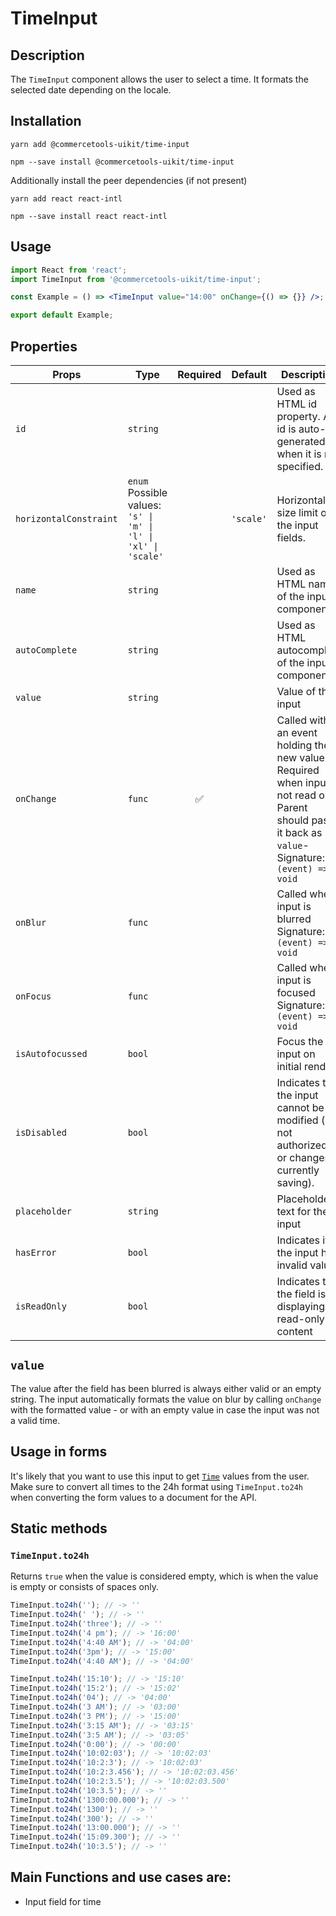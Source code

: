 <!-- THIS IS AN AUTOGENERATED FILE. DO NOT EDIT THIS FILE DIRECTLY. -->
<!-- This file is created by the `yarn generate-readme` script. -->

# TimeInput

## Description

The `TimeInput` component allows the user to select a time.
It formats the selected date depending on the locale.

## Installation

```
yarn add @commercetools-uikit/time-input
```

```
npm --save install @commercetools-uikit/time-input
```

Additionally install the peer dependencies (if not present)

```
yarn add react react-intl
```

```
npm --save install react react-intl
```

## Usage

```jsx
import React from 'react';
import TimeInput from '@commercetools-uikit/time-input';

const Example = () => <TimeInput value="14:00" onChange={() => {}} />;

export default Example;
```

## Properties

| Props                  | Type                                                                 | Required | Default   | Description                                                                                                                                                       |
| ---------------------- | -------------------------------------------------------------------- | :------: | --------- | ----------------------------------------------------------------------------------------------------------------------------------------------------------------- |
| `id`                   | `string`                                                             |          |           | Used as HTML id property. An id is auto-generated when it is not specified.                                                                                       |
| `horizontalConstraint` | `enum`<br>Possible values:<br>`'s' \| 'm' \| 'l' \| 'xl' \| 'scale'` |          | `'scale'` | Horizontal size limit of the input fields.                                                                                                                        |
| `name`                 | `string`                                                             |          |           | Used as HTML name of the input component.                                                                                                                         |
| `autoComplete`         | `string`                                                             |          |           | Used as HTML autocomplete of the input component.                                                                                                                 |
| `value`                | `string`                                                             |          |           | Value of the input                                                                                                                                                |
| `onChange`             | `func`                                                               |    ✅    |           | Called with an event holding the new value.<br/> Required when input is not read only. Parent should pass it back as `value`- <br /> Signature: `(event) => void` |
| `onBlur`               | `func`                                                               |          |           | Called when input is blurred<br/> Signature: `(event) => void`                                                                                                    |
| `onFocus`              | `func`                                                               |          |           | Called when input is focused<br/> Signature: `(event) => void`                                                                                                    |
| `isAutofocussed`       | `bool`                                                               |          |           | Focus the input on initial render                                                                                                                                 |
| `isDisabled`           | `bool`                                                               |          |           | Indicates that the input cannot be modified (e.g not authorized, or changes currently saving).                                                                    |
| `placeholder`          | `string`                                                             |          |           | Placeholder text for the input                                                                                                                                    |
| `hasError`             | `bool`                                                               |          |           | Indicates if the input has invalid values                                                                                                                         |
| `isReadOnly`           | `bool`                                                               |          |           | Indicates that the field is displaying read-only content                                                                                                          |

## `value`

The value after the field has been blurred is always either valid or an empty string. The input automatically formats the value on blur by calling `onChange` with the formatted value - or with an empty value in case the input was not a valid time.

## Usage in forms

It's likely that you want to use this input to get [`Time`](https://docs.commercetools.com/http-api-types#time) values from the user. Make sure to convert all times to the 24h format using `TimeInput.to24h` when converting the form values to a document for the API.

## Static methods

### `TimeInput.to24h`

Returns `true` when the value is considered empty, which is when the value is empty or consists of spaces only.

```js
TimeInput.to24h(''); // -> ''
TimeInput.to24h(' '); // -> ''
TimeInput.to24h('three'); // -> ''
TimeInput.to24h('4 pm'); // -> '16:00'
TimeInput.to24h('4:40 AM'); // -> '04:00'
TimeInput.to24h('3pm'); // -> '15:00'
TimeInput.to24h('4:40 AM'); // -> '04:00'

TimeInput.to24h('15:10'); // -> '15:10'
TimeInput.to24h('15:2'); // -> '15:02'
TimeInput.to24h('04'); // -> '04:00'
TimeInput.to24h('3 AM'); // -> '03:00'
TimeInput.to24h('3 PM'); // -> '15:00'
TimeInput.to24h('3:15 AM'); // -> '03:15'
TimeInput.to24h('3:5 AM'); // -> '03:05'
TimeInput.to24h('0:00'); // -> '00:00'
TimeInput.to24h('10:02:03'); // -> '10:02:03'
TimeInput.to24h('10:2:3'); // -> '10:02:03'
TimeInput.to24h('10:2:3.456'); // -> '10:02:03.456'
TimeInput.to24h('10:2:3.5'); // -> '10:02:03.500'
TimeInput.to24h('10:3.5'); // -> ''
TimeInput.to24h('1300:00.000'); // -> ''
TimeInput.to24h('1300'); // -> ''
TimeInput.to24h('300'); // -> ''
TimeInput.to24h('13:00.000'); // -> ''
TimeInput.to24h('15:09.300'); // -> ''
TimeInput.to24h('10:3.5'); // -> ''
```

## Main Functions and use cases are:

- Input field for time
